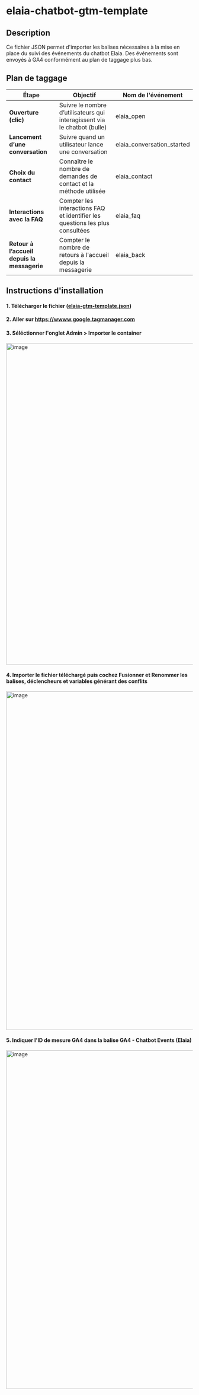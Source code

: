 # elaia-chatbot-gtm-template

## Description

Ce fichier JSON permet d'importer les balises nécessaires à la mise en place du suivi des événements du chatbot Elaia. 
Des événements sont envoyés à GA4 conformément au plan de taggage plus bas. 

## Plan de taggage 

| Étape                             | Objectif                                                                 | Nom de l'événement                   |
|----------------------------------|--------------------------------------------------------------------------|----------------------------------|
| **Ouverture (clic)**              | Suivre le nombre d’utilisateurs qui interagissent via le chatbot (bulle) | elaia_open         |
| **Lancement d’une conversation** | Suivre quand un utilisateur lance une conversation                       | elaia_conversation_started |
| **Choix du contact**              | Connaître le nombre de demandes de contact et la méthode utilisée        | elaia_contact      |
| **Interactions avec la FAQ**     | Compter les interactions FAQ et identifier les questions les plus consultées | elaia_faq          |
| **Retour à l’accueil depuis la messagerie** | Compter le nombre de retours à l'accueil depuis la messagerie             | elaia_back         |


## Instructions d'installation 

#### 1. Télécharger le fichier ([elaia-gtm-template.json](https://github.com/gazanowsky/elaia-chatbot-gtm-template/blob/main/elaia-gtm-template.json))

#### 2. Aller sur https://wwww.google.tagmanager.com

#### 3. Séléctionner l'onglet **Admin** > **Importer le container**
 
   <img width="1849" height="867" alt="image" src="https://github.com/user-attachments/assets/1d803f1f-a169-45f5-8629-46ae80e2eafe" />

#### 4. Importer le fichier téléchargé puis cochez **Fusionner** et **Renommer les balises, déclencheurs et variables générant des conflits**

   <img width="1187" height="913" alt="image" src="https://github.com/user-attachments/assets/a89feb96-963a-49f3-beac-1407bb4f692d" />

#### 5. Indiquer l'ID de mesure GA4 dans la balise **GA4 - Chatbot Events (Elaia)**

<img width="1187" height="913" alt="image" src="https://github.com/user-attachments/assets/06c1bdcb-ead4-44e5-8983-35c3bcac3bc3" />


